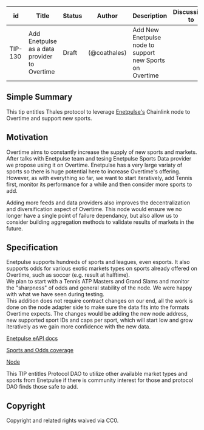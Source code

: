| id | Title | Status | Author | Description | Discussions to | Created |
| ----------- | ----------- | ----------- | ----------- | ----------- | ----------- | ----------- |
| TIP-130 | Add Enetpulse as a data provider to Overtime| Draft |  (@coathales) | Add New Enetpulse node to support new Sports on Overtime|  | 2023-02-23

## Simple Summary
This tip entitles Thales protocol to leverage [Enetpulse's](https://enetpulse.com) Chainlink node to Overtime and support new sports.

## Motivation
Overtime aims to constantly increase the supply of new sports and markets. After talks with Enetpulse team and tesing Enetpulse Sports Data provider we propose using it on Overtime. Enetpulse has a very large variaty of sports so there is huge potential here to increase Overtime's offering. However, as with everything so far, we want to start iteratively, add Tennis first, monitor its performance for a while and then consider more sports to add.

Adding more feeds and data providers also improves the decentralization and diversification aspect of Overtime.  This node would ensure we no longer have a single point of failure dependancy, but also allow us to consider building aggregation methods to validate results of markets in the future.


## Specification
Enetpulse supports hundreds of sports and leagues, even esports. It also supports odds for various exotic markets types on sports already offered on Overtime, such as soccer (e.g. result at halftime).  
We plan to start with a Tennis ATP Masters and Grand Slams and monitor the "sharpness" of odds and general stability of the node. We were happy with what we have seen during testing.   
This addition does not require contract changes on our end, all the work is done on the node adapter side to make sure the data fits into the formats Overtime expects. The changes would be adding the new node address, new supported sport IDs and caps per sport, which will start low and grow iteratively as we gain more confidence with the new data.  

[Enetpulse eAPI docs](https://eclient.enetpulse.com/documentation/eapi)

[Sports and Odds coverage](https://eclient.enetpulse.com/coverage/odds/sport/1/odds_provider/MTU0)  

[Node](https://market.link/nodes/Enetpulse/integrations)

This TIP entitles Protocol DAO to utilize other available market types and sports from Enetpulse if there is community interest for those and protocol DAO finds those safe to add.


## Copyright

Copyright and related rights waived via CC0.
